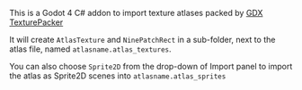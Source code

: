 This is a Godot 4 C# addon to import texture atlases packed by [GDX TexturePacker](https://github.com/crashinvaders/gdx-texture-packer-gui)

It will create `AtlasTexture` and `NinePatchRect` in a sub-folder, next to the atlas file, named `atlasname.atlas_textures`.

You can also choose `Sprite2D` from the drop-down of Import panel to import the atlas as Sprite2D scenes into `atlasname.atlas_sprites`
